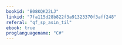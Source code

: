 ```yaml
---
bookid: "B08KQK22LJ"
linkid: "7fa115d28b822f3a91323370f3aff248"
referal: "qf_sp_asin_til"
ebook: true
proglanguagename: "C#"
---
```


